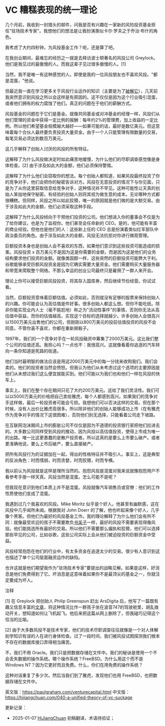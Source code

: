 
# VC 糟糕表现的统一理论

几个月前，我收到一封猎头的邮件，问我是否有兴趣在一家新的风险投资基金担任"驻场技术专家"。我想他们的想法是让我扮演类似卡尔·罗夫之于乔治·布什的角色。

我考虑了大约四秒钟。为风投基金工作？呃，还是算了吧。

在我创业期间，最难忘的经历之一就是去拜访波士顿著名的风投公司 Greylock。他们是我见过的最傲慢的人。而我这辈子见过很多傲慢的人。[1]

当然，我不是唯一有这种感觉的人。即使是我的一位风投朋友也不喜欢风投。"都是混蛋，"他说。

但最近我一直在学习更多关于风投行业运作的知识（主要是为了[破解它](https://hijiangchuan.com/paulgraham/EXTRA045-Summer-Founders-Program)），几天前我突然意识到风投之所以会这样是有原因的。这不仅仅是因为这个行业吸引混蛋，或者他们拥有的权力腐蚀了他们。真正的问题在于他们的薪酬方式。

风投基金的问题在于它们是基金。就像共同基金或对冲基金的经理一样，风投们从他们管理的资金中获得一定比例的报酬：每年约2%的管理费，加上收益的一定比例。所以他们希望基金规模越大越好——如果可能的话，最好是数亿美元。但这意味着每个合伙人最终要负责投资大量资金。由于一个人只能管理有限数量的交易，每笔交易必须达到数百万美元。

这几乎解释了创始人讨厌的风投的所有特征。

这解释了为什么风投做决定时如此痛苦地缓慢，为什么他们的尽职调查感觉像是身体检查。[2] 由于涉及如此大的金额，他们必须保持警惕。

这解释了为什么他们会窃取你的想法。每个创始人都知道，如果风投最终投资了你的竞争对手，他们会把你的秘密告诉对方。风投在无意投资的情况下与你见面，只是为了从你这里获取信息给竞争对手，这种情况并不罕见。这种可能性让天真的创始人笨拙地保守秘密。有经验的创始人则将其视为做生意的成本。无论哪种方式都很糟糕。但同样，风投之所以如此狡猾，唯一的原因就是他们做的是大额交易。由于涉及如此大的金额，他们必须采取这种手段。

这解释了为什么风投倾向于干预他们投资的公司。他们想进入你的董事会不仅是为了给你建议，也是为了监视你。他们甚至会任命新的 CEO。是的，他可能有丰富的商业经验。但他也是他们的人：这些新上任的 CEO 总是扮演着类似红军部队中政治委员的角色。由于涉及如此大的金额，风投无法抗拒对你进行微观管理。

巨额投资本身也是创始人会不喜欢的东西，如果他们意识到这些投资可能造成的损害。风投投资 x 百万美元不是因为这是你需要的金额，而是因为这是他们的业务结构要求他们投资的金额。就像类固醇一样，这些突然的巨额投资可能弊大于利。谷歌能够承受巨额风投资金是因为它确实需要大量资金。他们需要购买大量服务器和带宽来爬取整个网络。不那么幸运的创业公司最终只是雇佣了一群人来开会。

理论上你可以接受巨额风投投资，将其存入国库券，然后继续节俭经营。你试试看。

当然，巨额投资意味着巨额估值。必须如此，否则就没有足够的股票来保持创始人的兴趣。你可能会认为高估值是件好事。很多创始人都这么想。但你不能吃纸。除非你能实现业内人士（毫不尴尬地）称之为"流动性事件"的事情，否则你无法从高估值中获益，而你的估值越高，实现这个目标的选择就越少。许多创始人会很高兴以1500万美元出售他们的公司，但刚刚以800万美元的投前估值投资的风投不会同意。不管你喜不喜欢，你都在重新掷骰子。

1997年，我们的一个竞争对手在一轮风投融资中筹集了2000万美元。这比我们整个公司的估值还高。我担心吗？一点也不：我很高兴。这就像看着你追逐的汽车转向一条你知道是死路的街道。

他们当时最明智的做法应该是用这2000万美元中的每一分钱来收购我们。我们会卖的。他们的投资者当然会愤怒。但我认为他们从未考虑过这个选项的主要原因是他们从未想过我们这么便宜就能买到。他们可能以为我们也和他们一样在风投的快车上。

事实上，我们在整个存在期间只花了大约200万美元。这给了我们灵活性。我们可以以5000万美元的价格把自己卖给雅虎，每个人都感到高兴。如果我们的竞争对手这样做，最后一轮投资者可能会亏损。我想他们可以否决这样的交易。但在那个时候，没有人出价比雅虎高很多。所以除非他们的创始人能够成功上市（在有雅虎作为竞争对手的情况下这很困难），否则他们别无选择，只能看着公司走下坡路。

在互联网泡沫期间上市的膨胀公司不仅仅是因为不道德的投资银行家把他们拉进去的。大多数公司同样受到风投的推动，因为风投以高估值投资，使得上市成为唯一的出路。唯一比这更愚蠢的是散户投资者。所以这真的是要么上市要么破产。或者更准确地说，要么上市后破产，要么直接破产。

把所有风投行为的证据加在一起，得出的性格特征并不吸引人。事实上，这是典型的反派角色：时而懦弱，时而贪婪，时而狡猾，时而专横。

我以前认为风投就是这样是理所当然的。抱怨风投是混蛋对我来说就像抱怨用户不看参考手册一样天真。风投当然是混蛋。怎么可能不是呢？

但我现在意识到他们本质上并不是混蛋。风投就像汽车销售员或官僚：他们的工作性质使他们变成了混蛋。

我遇到过几个我喜欢的风投。Mike Moritz 似乎是个好人。他甚至有幽默感，这在风投中几乎闻所未闻。根据我对 John Doerr 的了解，他也听起来像个好人，几乎像个黑客。但他们为最好的风投基金工作。我的理论解释了为什么他们会有所不同：就像最受欢迎的孩子不需要欺负[书呆子](https://hijiangchuan.com/paulgraham/021-Why-Nerds-are-Unpopular)一样，最好的风投不需要表现得像风投。他们能挑选所有最好的交易。所以他们不需要那么偏执和狡猾，他们可以选择那些罕见的公司，比如谷歌，这些公司实际上会从他们被迫投资的巨额资金中受益。

风投经常抱怨在他们的行业中，有太多资金在追逐太少的交易。很少有人意识到这也描述了单个公司层面融资运作的缺陷。

也许这就是他们期望我作为"驻场技术专家"要提出的战略见解。如果是这样，好消息是他们免费得到了它。坏消息是这意味着如果你不是最顶尖的基金之一，你就注定要成为坏人。

注释

[1] 在 Greylock 把创始人 Philip Greenspun 赶出 ArsDigita 后，他写了一篇既有趣又信息丰富的[文章](http://www.waxy.org/random/arsdigita/)，将这种情况比作一群孩子坐在波音747的驾驶舱里，胡乱拨动开关，想知道如何让飞机起飞。他后来把这篇从网上删除了，但我碰巧记得这个恰当的比喻。

[2] 由于大多数风投不是技术专家，他们的技术尽职调查往往就像是一个对人体解剖学知识有误的人在进行身体检查。过了一段时间，我们被风投试图探测我们根本不存在的数据库接口弄得相当痛苦。

不，我们不用 Oracle。我们只是把数据存储在文件中。我们的秘诀是使用一个不会丢失数据的操作系统。哪个操作系统？FreeBSD。为什么用这个而不是 Windows NT？因为它更好而且免费。什么，你们在用免费的操作系统？

这种对话重复了多少次。然后当我们到了雅虎，发现他们也用 FreeBSD，也把数据存储在文件中。

英文版：https://paulgraham.com/venturecapital.html
中文版：https://hijiangchuan.com/040-a-unified-theory-of-vc-suckage

更新记录：
- 2025-01-07 [HiJiangChuan](https://hijiangchuan.com) 初稿翻译，术语待验证；
